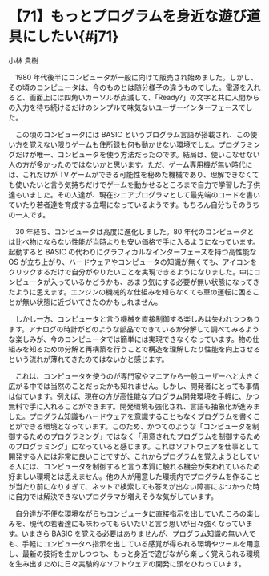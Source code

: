 # 【71】もっとプログラムを身近な遊び道具にしたい{#j71}

<div class="author">小林 貴樹</div>

　1980 年代後半にコンピュータが一般に向けて販売され始めました。しかし、その頃のコンピュータは、今のものとは随分様子の違うものでした。電源を入れると、画面上には四角いカーソルが点滅して、「Ready?」の文字と共に人間からの入力を待ち続けるだけのシンプルで味気ないユーザーインターフェースでした。

　この頃のコンピュータには BASIC というプログラム言語が搭載され、この使い方を覚えない限りゲームも住所録も何も動かせない環境でした。プログラミングだけが唯一、コンピュータを使う方法だったのです。結局は、使いこなせない人の方が多かったのではないかと思います。ただ、ゲーム専用機が無い時代には、これだけが TV ゲームができる可能性を秘めた機械であり、理解できなくても使いたいと言う気持ちだけでゲームを動かせるところまで自力で学習した子供達もいました。その人達が、現在シニアプログラマとして最先端のコードを書いていたり若者達を育成する立場になっているようです。もちろん自分もそのうちの一人です。

　30 年経ち、コンピュータは高度に進化しました。80 年代のコンピュータとは比べ物にならない性能が当時よりも安い価格で手に入るようになっています。起動すると BASIC の代わりにグラフィカルなインターフェースを持つ高性能な OS が立ち上がり、ハードウェアやコンピュータの知識が無くても、アイコンをクリックするだけで自分がやりたいことを実現できるようになりました。中にコンピュータが入っているかどうかも、あまり気にする必要が無い状態になってきたように思えます。エンジンの機械的な仕組みを知らなくても車の運転に困ることが無い状態に近づいてきたのかもしれません。

　しかし一方、コンピュータと言う機械を直接制御する楽しみは失われつつあります。アナログの時計がどのような部品でできているか分解して調べてみるような楽しみが、今のコンピュータでは簡単には実現できなくなっています。物の仕組みを知るための分解と再構築を行うことで構造を理解したり性能を向上させるという流れが薄れてきたのではないかと感じます。

　これは、コンピュータを使うのが専門家やマニアから一般ユーザーへと大きく広がる中では当然のことだったかも知れません。しかし、開発者にとっても事情は似ています。例えば、現在の方が高性能なプログラム開発環境を手軽に、かつ無料で手に入れることができます。開発環境も強化され、言語も抽象化が進みました。プログラム知識もハードウェアを意識することもなくプログラムを書くことができる環境となっています。このため、かつてのような「コンピュータを制御するためのプログラミング」ではなく「用意されたプログラムを制御するためのプログラミング」になっていると感じます。これはソフトウェアを仕事として開発する人には非常に良いことですが、これからプログラムを覚えようとしている人には、コンピュータを制御すると言う本質に触れる機会が失われているため好ましい環境とは思えません。他の人が用意した環境内でプログラムを作ることが当たり前になりすぎて、ネットで検索しても答えが出ない障害にぶつかった時に自力では解決できないプログラマが増えそうな気がしています。

　自分達が不便な環境ながらもコンピュータに直接指示を出していたころの楽しみを、現代の若者達にも味わってもらいたいと言う思いが日々強くなっています。いまさら BASIC を覚える必要はありませんが、プログラム知識の無い人でも、手軽にコンピュータへ指示を出している感覚が得られる環境やツールを用意し、最新の技術を生かしつつも、もっと身近で遊びながら楽しく覚えられる環境を生み出すために日々実験的なソフトウェアの開発に頭をひねっています。
